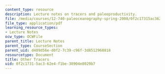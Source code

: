 ```yaml
---
content_type: resource
description: Lecture notes on tracers and paleoproductivity.
file: /media/courses/12-740-paleoceanography-spring-2008/0f2c17315ac362e4f1be38904e8029b7_lec15.pdf
file_type: application/pdf
learning_resource_types:
- Lecture Notes
ocw_type: OCWFile
parent_title: Lecture Notes
parent_type: CourseSection
parent_uid: d409d56e-d0f2-7c39-c96f-3d8512960818
resourcetype: Document
title: Other Tracers
uid: 0f2c1731-5ac3-62e4-f1be-38904e8029b7
---
```

